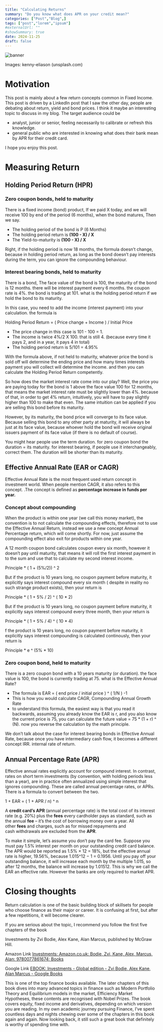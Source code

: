 ```yaml
---
title: "Calculating Returns"
summary: "Do you know what does APR on your credit mean?"
categories: ["Post","Blog",]
tags: ["post","lorem","ipsum"]
#externalUrl: ""
#showSummary: true
date: 2024-11-25
draft: false
---
```

![banner](/assets/images/posts/kenny-eliason-maJDOJSmMoo-unsplash.jpg)

Images: kenny-eliason (unsplash.com)

# Motivation

This post is mainly about a few return concepts common in Fixed Income.  This post is driven by a LinkedIn post that I saw the other day, people are debating about return, yield and bond prices. I think it maybe an interesting topic to discuss in my blog. The target audience could be 

- analyst, junior or senior, feeling necessarily to calibrate or refresh this knowledge.
- general public who are interested in knowing what does their bank mean by APR for their credit card.

I hope you enjoy this post.

# Measuring Return

## Holding Period Return  (HPR)

### Zero coupon bonds, held to maturity

There is a fixed income (bond) product, If we paid X today, and we will receive 100 by end of the period (6 months), when the bond matures, Then we say. 

- The holding period of the bond is P (6 Months)
- The holding period return is **(100 - X) / X**
- The Yield-to-maturity is **(100 - X) / X**

Right, if the holding period is now 18 months, the formula doesn’t change, because in holding period return, as long as the bond doesn’t pay interests during the term, you can ignore the compounding behaviour. 

### Interest bearing bonds, held to maturity

There is a bond, The face value of the bond is 100, the maturity of the bond is 12 months. there will be interest payment every 6 months. the coupon rate is 4%. the bond is trading at 101. what is the holding period return if we hold the bond to its maturity. 

In this case, you need to add the income (interest payment) into your calculation. the formula is 

Holding Period Return = ( Price change + Income ) / Initial Price 

- The price change in this case is 101 - 100 = 1.
- The income is twice 4%/2 X 100. that is still 4. (because every time it pays 2, and in a year, it pays 4 in total)
- The holding period return is 5/101 = 4.95%

With the formula above, if not held to maturity, whatever price the bond is sold off will determine the ending price and how many times interests payment you will collect will determine the income. and then you can calculate the Holding Period Return competently. 

So how does the market interest rate come into our play? Well, the price you are paying today for the bond is 1 above the face value 100 for 12 months, that means the market interest rate must be slightly lower than 4%. because of that, in order to get 4% return, intuitively, you will have to pay slightly higher than 100 to make that even. The same intuition can be applied if you are selling this bond before its maturity.  

However, by its maturity, the bond price will converge to its face value. Because selling this bond to any other party at maturity, it will always be just at its face value, because whoever hold the bond will receive original issuers payment of its face value (if there is no default of course).

You might hear people use the term duration. for zero coupon bond the duration = its maturity.  for interest bearing, if people use it interchangeably, correct them. The duration will be shorter than its maturity. 

## Effective Annual Rate (EAR or CAGR)

Effective Annual Rate is the most frequent used return concept in investment world. When people mention CAGR, it also refers to this concept.  .The concept is defined as  **percentage increase in funds per year.**

### Concept about compounding

When the product is within one year (we call this money market),  the convention is to not calculate the compounding effects, therefore not to use the Effective Annual Return, instead we use a new concept Annual Percentage return, which will come shortly. For now, just assume the compounding effect also exit for products within one year.

 A 12 month coupon bond calculates coupon every six month, however it doesn’t pay until maturity, that means it will roll the first interest payment in to the sum and use that to calculate my second interest income.  

Principle * ( 1 + (5%/2)) ^ 2

But if the product is 10 years long, no coupon payment before maturity, it explicitly says interest compound every six month ( despite in reality no such strange product exists), then your return is 

Principle * ( 1 + 5% / 2) ^ ( 10 * 2)  

But if the product is 10 years long, no coupon payment before maturity, it explicitly says interest compound every three month, then your return is 

Principle * ( 1 + 5% / 4) ^ ( 10 * 4)  

f the product is 10 years long, no coupon payment before maturity, it explicitly says interest compounding is calculated continously, then your return is 

Principle *  e ^ (5% * 10)

### Zero coupon bond, held to maturity

There is a zero coupon bond with a 10 years maturity (or duration). the face value is 100, the bond is currently trading at 75. what is the Effective Annual Rate? 

- The formula is EAR = ( end price / initial price ) ^ ( 1/N ) -1
- This is how you would calculate CAGR, Compounding Annual Growth Rate
- to understand this formula, the easiest way is that you read it backwards, assuming you already know the EAR is r, and you also know the current price is 75, you can calculate the future value = 75 * (1 + r) ^ (N). now you reverse the calculation by the math principle.

We don’t talk about the case for interest bearing bonds in Effective Annual Rate, because once you have intermediary cash flow, it becomes a different concept IRR. internal rate of return. 

## Annual Percentage Rate (APR)

Effective annual rates explicitly account for compound interest. In contrast, rates on short
term investments (by convention, with holding periods less than a year), are in practice
often annualized using simple interest that ignores compounding. These are called annual
percentage rates, or APRs. There is a formula to convert between the two. 

1 + EAR = ( 1 + APR / n) ^ n

A **credit card’s APR** (annual percentage rate) is the total cost of its interest rate (e.g. 20%) plus the **fees** every cardholder pays as standard, such as the annual **fee** – it’s the cost of borrowing money over a year. All other **fees** and charges, such as for missed repayments and cash withdrawals are excluded from the **APR**.

To make it simple, let’s assume you don’t pay the card fee. Suppose you must pay 1.5% interest per month on your outstanding credit card balance. The APR would be reported as 1.5% × 12 = 18%, but the effective annual rate is higher, 19.56%, because 1.015^12 − 1 = 0.1956. Until you pay off your outstanding balance, it will increase each month by the multiple 1.015, so after 12 months, the balance will increase by 1.01512. This is why we call the EAR an effective rate. However the banks are only required to market APR. 

# Closing thoughts

Return calculation is one of the basic building block of skillsets for people who choose finance as their major or career. It is confusing at first, but after a few repetitions, it will become clearer. 

If you are serious about the topic, I recommend you follow the first five chapters of the book 

Investments by Zvi Bodie, Alex Kane, Alan Marcus, published by McGraw Hill. 

Amazon Link [Investments: Amazon.co.uk: Bodie, Zvi, Kane, Alex, Marcus, Alan: 9780077861674: Books](https://www.amazon.co.uk/Investments-Zvi-Bodie/dp/0077861671)

Google Link [EBOOK: Investments - Global edition - Zvi Bodie, Alex Kane, Alan Marcus - Google Books](https://books.google.co.uk/books/about/EBOOK_Investments_Global_edition.html?id=BMsvEAAAQBAJ&redir_esc=y)

This is one of the top finance books available. The later chapters of this book dives into many advanced topics in finance such as Modern Portfolio Theory and Equilibrium models in the market, Efficiency Market Hypotheses, these contents are recognised with Nobel Prizes. The book covers equity, fixed income and derivatives, depending on which version you are reading. In my own academic journey pursuing Finance, I’ve spent countless days and nights chewing over some of the chapters in this book again and again. Now looking back, it still such a great book that definitely is worthy of spending time with.
